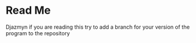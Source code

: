 <h1>Read Me</h1>
Djazmyn if you are reading this try to add a branch for your version of the program to the repository
